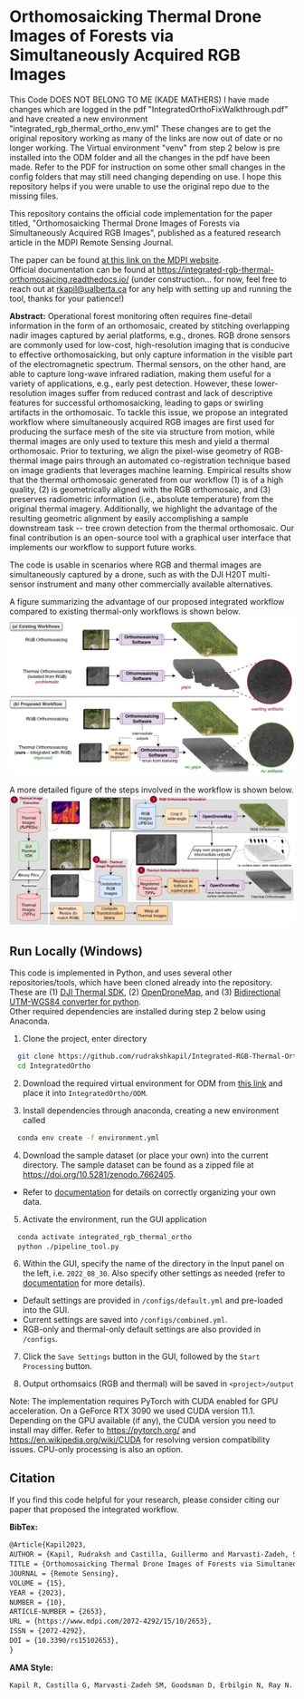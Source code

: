 Orthomosaicking Thermal Drone Images of Forests via Simultaneously Acquired RGB Images
=======================================

This Code DOES NOT BELONG TO ME (KADE MATHERS)
I have made changes which are logged in the pdf "IntegratedOrthoFixWalkthrough.pdf" and have created a new environment "integrated_rgb_thermal_ortho_env.yml"
These changes are to get the original repository working as many of the links are now out of date or no longer working.
The Virtual environment "venv" from step 2 below is pre installed into the ODM folder and all the changes in the pdf have been made.
Refer to the PDF for instruction on some other small changes in the config folders that may still need changing depending on use.
I hope this repository helps if you were unable to use the original repo due to the missing files.

This repository contains the official code implementation for the paper titled, "Orthomosaicking Thermal Drone Images of Forests via Simultaneously Acquired RGB Images", published as a featured research article in the MDPI Remote Sensing Journal.

The paper can be found [at this link on the MDPI website](https://www.mdpi.com/2072-4292/15/10/2653).<br>
Official documentation can be found at https://integrated-rgb-thermal-orthomosaicing.readthedocs.io/ (under construction... for now, feel free to reach out at rkapil@ualberta.ca for any help with setting up and running the tool, thanks for your patience!)

**Abstract:** Operational forest monitoring often requires fine-detail information in the form of an orthomosaic, created by stitching overlapping nadir images captured by aerial platforms, e.g., drones. RGB drone sensors are commonly used for low-cost, high-resolution imaging that is conducive to effective orthomosaicking, but only capture information in the visible part of the electromagnetic spectrum. Thermal sensors, on the other hand, are able to capture long-wave infrared radiation, making them useful for a variety of applications, e.g., early pest detection. However, these lower-resolution images suffer from reduced contrast and lack of descriptive features for successful orthomosaicking, leading to gaps or swirling artifacts in the orthomosaic. To tackle this issue, we propose an integrated workflow where simultaneously acquired RGB images are first used for producing the surface mesh of the site via structure from motion, while thermal images are only used to texture this mesh and yield a thermal orthomosaic. Prior to texturing, we align the pixel-wise geometry of RGB-thermal image pairs through an automated co-registration technique based on image gradients that leverages machine learning. Empirical results show that the thermal orthomosaic generated from our workflow (1) is of a high quality, (2) is geometrically aligned with the RGB orthomosaic, and (3) preserves radiometric information (i.e., absolute temperature) from the original thermal imagery. Additionally, we highlight the advantage of the resulting geometric alignment by easily accomplishing a sample downstream task -- tree crown detection from the thermal orthomosaic. Our final contribution is an open-source tool with a graphical user interface that implements our workflow to support future works.

The code is usable in scenarios where RGB and thermal images are simultaneously captured by a drone, such as with the DJI H20T multi-sensor instrument and many other commercially available alternatives. 

A figure summarizing the advantage of our proposed integrated workflow compared to existing thermal-only workflows is shown below.
![Summary of integrated workflow showing advantages over thermal-only workflows, specifically the lack of gaps and swirling artifacts](images/challenge.jpg?raw=true)

A more detailed figure of the steps involved in the workflow is shown below. 
![Summary of integrated workflow showing advantages over thermal-only workflows, specifically the lack of gaps and swirling artifacts](/images/pipeline.jpg?raw=true)



## Run Locally (Windows) 
This code is implemented in Python, and uses several other repositories/tools, which have been cloned already into the repository. These are (1) [DJI Thermal SDK](https://www.dji.com/ca/downloads/softwares/dji-thermal-sdk), (2) [OpenDroneMap](https://opendronemap.org/), and (3) [Bidirectional UTM-WGS84 converter for python](https://github.com/Turbo87/utm).  
Other required dependencies are installed during step 2 below using Anaconda. 

1. Clone the project, enter directory  

~~~bash  
  git clone https://github.com/rudrakshkapil/Integrated-RGB-Thermal-Orthomosaicing.git IntegratedOrtho
  cd IntegratedOrtho
~~~

2. Download the required virtual environment for ODM from [this link](https://drive.google.com/drive/folders/1s9TMOsA4KC155mleJuzGay14aj-xPTyD?usp=sharing) and place it into `IntegratedOrtho/ODM`.

3. Install dependencies through anaconda, creating a new environment called 
~~~bash  
  conda env create -f environment.yml
~~~

4. Download the sample dataset (or place your own) into the current directory. The sample dataset can be found as a zipped file at https://doi.org/10.5281/zenodo.7662405.
  - Refer to [documentation](https://integrated-rgb-thermal-orthomosaicing.readthedocs.io/) for details on correctly organizing your own data.

5. Activate the environment, run the GUI application
~~~bash
  conda activate integrated_rgb_thermal_ortho
  python ./pipeline_tool.py
~~~

6. Within the GUI, specify the name of the directory in the Input panel on the left, i.e. `2022_08_30`. Also specify other settings as needed (refer to [documentation](https://integrated-rgb-thermal-orthomosaicing.readthedocs.io/) for more details).
  - Default settings are provided in `/configs/default.yml` and pre-loaded into the GUI.
  - Current settings are saved into `/configs/combined.yml`.
  - RGB-only and thermal-only default settings are also provided in `/configs`. 

7. Click the `Save Settings` button in the GUI, followed by the `Start Processing` button. 

8. Output orthomsaics (RGB and thermal) will be saved in `<project>/output`


Note:
The implementation requires PyTorch with CUDA enabled for GPU acceleration. 
On a GeForce RTX 3090 we used CUDA version 11.1.
Depending on the GPU available (if any), the CUDA version you need to install may differ. 
Refer to https://pytorch.org/ and https://en.wikipedia.org/wiki/CUDA for resolving version compatibility issues. 
CPU-only processing is also an option.


## Citation
If you find this code helpful for your research, please consider citing our paper that proposed the integrated workflow.

**BibTex:**
~~~LaTeX
@Article{Kapil2023,
AUTHOR = {Kapil, Rudraksh and Castilla, Guillermo and Marvasti-Zadeh, Seyed Mojtaba and Goodsman, Devin and Erbilgin, Nadir and Ray, Nilanjan},  
TITLE = {Orthomosaicking Thermal Drone Images of Forests via Simultaneously Acquired RGB Images},  
JOURNAL = {Remote Sensing},  
VOLUME = {15},  
YEAR = {2023},  
NUMBER = {10},  
ARTICLE-NUMBER = {2653},  
URL = {https://www.mdpi.com/2072-4292/15/10/2653},  
ISSN = {2072-4292},  
DOI = {10.3390/rs15102653},  
}
~~~

**AMA Style:**
~~~python
Kapil R, Castilla G, Marvasti-Zadeh SM, Goodsman D, Erbilgin N, Ray N. Orthomosaicking Thermal Drone Images of Forests via Simultaneously Acquired RGB Images. Remote Sensing. 2023; 15(10):2653. https://doi.org/10.3390/rs15102653
~~~
